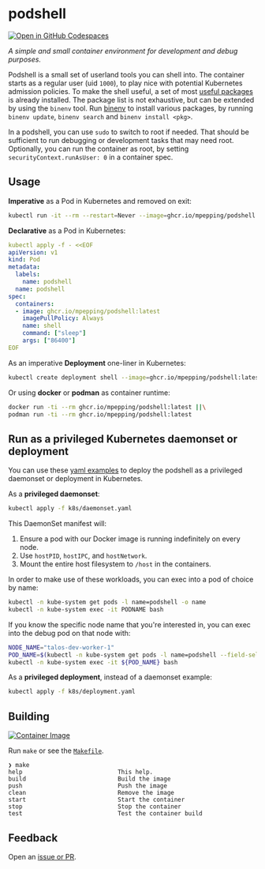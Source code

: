 # podshell

[![Open in GitHub Codespaces](https://github.com/codespaces/badge.svg)](https://codespaces.new/mpepping/podshell)

*A simple and small container environment for development and debug purposes.*

Podshell is a small set of userland tools you can shell into. The container starts as a regular user (uid `1000`), to play nice with potential Kubernetes admission policies. To make the shell useful, a set of most [useful packages](./Dockerfile) is already installed. The package list is not exhaustive, but can be extended by using the `binenv` tool. Run [binenv](https://github.com/devops-works/binenv) to install various packages, by running `binenv update`, `binenv search` and `binenv install <pkg>`.

In a podshell, you can use `sudo` to switch to root if needed. That should be sufficient to run debugging or development tasks that may need root. Optionally, you can run the container as root, by setting `securityContext.runAsUser: 0` in a container spec.

## Usage

**Imperative** as a Pod in Kubernetes and removed on exit:

```bash
kubectl run -it --rm --restart=Never --image=ghcr.io/mpepping/podshell:latest shell
```

**Declarative** as a Pod in Kubernetes:

```yaml
kubectl apply -f - <<EOF
apiVersion: v1
kind: Pod
metadata:
  labels:
    name: podshell
  name: podshell
spec:
  containers:
  - image: ghcr.io/mpepping/podshell:latest
    imagePullPolicy: Always
    name: shell
    command: ["sleep"]
    args: ["86400"]
EOF
```

As an imperative **Deployment** one-liner in Kubernetes:

```bash
kubectl create deployment shell --image=ghcr.io/mpepping/podshell:latest -- sleep infinit
```

Or using **docker** or **podman** as container runtime:

```bash
docker run -ti --rm ghcr.io/mpepping/podshell:latest ||\
podman run -ti --rm ghcr.io/mpepping/podshell:latest
```

## Run as a privileged Kubernetes daemonset or deployment

You can use these [yaml examples](./k8s) to deploy the podshell as a privileged daemonset or deployment in Kubernetes.

As a **privileged daemonset**:

```bash
kubectl apply -f k8s/daemonset.yaml
```

This DaemonSet manifest will:

 1. Ensure a pod with our Docker image is running indefinitely on every node.
 2. Use `hostPID`, `hostIPC`, and `hostNetwork`.
 3. Mount the entire host filesystem to `/host` in the containers.

In order to make use of these workloads, you can exec into a pod of choice by name:

```bash
kubectl -n kube-system get pods -l name=podshell -o name
kubectl -n kube-system exec -it PODNAME bash
```

If you know the specific node name that you're interested in, you can exec into the debug pod on that node with:

```bash
NODE_NAME="talos-dev-worker-1"
POD_NAME=$(kubectl -n kube-system get pods -l name=podshell --field-selector spec.nodeName=${NODE_NAME} -ojsonpath='{.items[0].metadata.name}')
kubectl -n kube-system exec -it ${POD_NAME} bash
```

As a **privileged deployment**, instead of a daemonset example:

```bash
kubectl apply -f k8s/deployment.yaml
```

## Building

[![Container Image](https://github.com/mpepping/podshell/actions/workflows/ci.yml/badge.svg)](https://github.com/mpepping/podshell/actions/workflows/ci.yml)

Run `make` or see the [`Makefile`](/Makefile).

```shell
❯ make
help                           This help.
build                          Build the image
push                           Push the image
clean                          Remove the image
start                          Start the container
stop                           Stop the container
test                           Test the container build
```

## Feedback

Open an [issue or PR](https://github.com/mpepping/podshell/issues).
